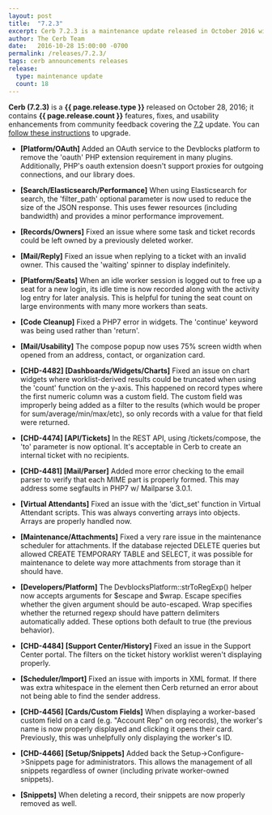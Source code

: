 ```yaml
---
layout: post
title:  "7.2.3"
excerpt: Cerb 7.2.3 is a maintenance update released in October 2016 with 18 fixes and minor features from community feedback.
author: The Cerb Team
date:   2016-10-28 15:00:00 -0700
permalink: /releases/7.2.3/
tags: cerb announcements releases
release:
  type: maintenance update
  count: 18
---
```


**Cerb (7.2.3)** is a **{{ page.release.type }}** released on October 28, 2016; it contains **{{ page.release.count }}** features, fixes, and usability enhancements from community feedback covering the [7.2](/releases/7.2/) update.  You can [follow these instructions](/docs/upgrading/) to upgrade.

* **[Platform/OAuth]** Added an OAuth service to the Devblocks platform to remove the 'oauth' PHP extension requirement in many plugins.  Additionally, PHP's oauth extension doesn't support proxies for outgoing connections, and our library does.

* **[Search/Elasticsearch/Performance]** When using Elasticsearch for search, the 'filter_path' optional parameter is now used to reduce the size of the JSON response. This uses fewer resources (including bandwidth) and provides a minor performance improvement.

* **[Records/Owners]** Fixed an issue where some task and ticket records could be left owned by a previously deleted worker.

* **[Mail/Reply]** Fixed an issue when replying to a ticket with an invalid owner. This caused the 'waiting' spinner to display indefinitely.

* **[Platform/Seats]** When an idle worker session is logged out to free up a seat for a new login, its idle time is now recorded along with the activity log entry for later analysis. This is helpful for tuning the seat count on large environments with many more workers than seats.

* **[Code Cleanup]** Fixed a PHP7 error in widgets.  The 'continue' keyword was being used rather than 'return'.

* **[Mail/Usability]** The compose popup now uses 75% screen width when opened from an address, contact, or organization card.

* **[CHD-4482] [Dashboards/Widgets/Charts]** Fixed an issue on chart widgets where worklist-derived results could be truncated when using the 'count' function on the y-axis. This happened on record types where the first numeric column was a custom field. The custom field was improperly being added as a filter to the results (which would be proper for sum/average/min/max/etc), so only records with a value for that field were returned.

* **[CHD-4474] [API/Tickets]** In the REST API, using /tickets/compose, the 'to' parameter is now optional. It's acceptable in Cerb to create an internal ticket with no recipients.

* **[CHD-4481] [Mail/Parser]** Added more error checking to the email parser to verify that each MIME part is properly formed. This may address some segfaults in PHP7 w/ Mailparse 3.0.1.

* **[Virtual Attendants]** Fixed an issue with the 'dict_set' function in Virtual Attendant scripts. This was always converting arrays into objects. Arrays are properly handled now.

* **[Maintenance/Attachments]** Fixed a very rare issue in the maintenance scheduler for attachments.  If the database rejected DELETE queries but allowed CREATE TEMPORARY TABLE and SELECT, it was possible for maintenance to delete way more attachments from storage than it should have.

* **[Developers/Platform]** The DevblocksPlatform::strToRegExp() helper now accepts arguments for $escape and $wrap.  Escape specifies whether the given argument should be auto-escaped. Wrap specifies whether the returned regexp should have pattern delimiters automatically added. These options both default to true (the previous behavior).

* **[CHD-4484] [Support Center/History]** Fixed an issue in the Support Center portal. The filters on the ticket history worklist weren't displaying properly.

* **[Scheduler/Import]** Fixed an issue with imports in XML format. If there was extra whitespace in the <headers> element then Cerb returned an error about not being able to find the sender address.

* **[CHD-4456] [Cards/Custom Fields]** When displaying a worker-based custom field on a card (e.g. "Account Rep" on org records), the worker's name is now properly displayed and clicking it opens their card. Previously, this was unhelpfully only displaying the worker's ID.

* **[CHD-4466] [Setup/Snippets]** Added back the Setup->Configure->Snippets page for administrators. This allows the management of all snippets regardless of owner (including private worker-owned snippets).

* **[Snippets]** When deleting a record, their snippets are now properly removed as well.
